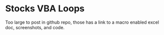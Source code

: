 # Stocks VBA Loops
Too large to post in github repo, those has a link to a macro enabled excel doc, screenshots, and code.
